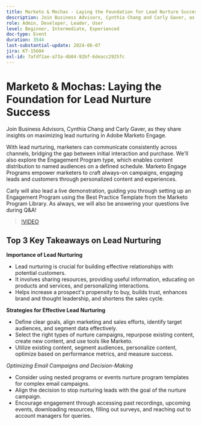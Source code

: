 ```yaml
---
title: Marketo & Mochas - Laying the Foundation for Lead Nurture Success
description: Join Business Advisors, Cynthia Chang and Carly Gaver, as they share insights on maximizing lead nurturing in Adobe Marketo Engage. With lead nurturing, marketers can communicate consistently across channels, bridging the gap between initial interaction and purchase. We'll also explore the Engagement Program type, which enables content distribution to named audiences on a defined schedule. Marketo Engage Programs empower marketers to craft always-on campaigns, engaging leads and customers through personalized content and experiences. Carly will also lead a live demonstration, guiding you through setting up an Engagement Program using the Best Practice Template from the Marketo Program Library. As always, we will also be answering your questions live during Q&A!
role: Admin, Developer, Leader, User
level: Beginner, Intermediate, Experienced
doc-type: Event
duration: 3544
last-substantial-update: 2024-06-07
jira: KT-15604
exl-id: 7afdf1ae-a73a-4b04-92bf-6deacc2925fc
---
```

# Marketo & Mochas: Laying the Foundation for Lead Nurture Success

Join Business Advisors, Cynthia Chang and Carly Gaver, as they share insights on maximizing lead nurturing in Adobe Marketo Engage. 

With lead nurturing, marketers can communicate consistently across channels, bridging the gap between initial interaction and purchase. We'll also explore the Engagement Program type, which enables content distribution to named audiences on a defined schedule. Marketo Engage Programs empower marketers to craft always-on campaigns, engaging leads and customers through personalized content and experiences. 

Carly will also lead a live demonstration, guiding you through setting up an Engagement Program using the Best Practice Template from the Marketo Program Library. As always, we will also be answering your questions live during Q&A!

>[!VIDEO](https://video.tv.adobe.com/v/3429436/?learn=on)

## Top 3 Key Takeaways on Lead Nurturing


**Importance of Lead Nurturing**

* Lead nurturing is crucial for building effective relationships with potential customers.
* It involves sharing resources, providing useful information, educating on products and services, and personalizing interactions.
* Helps increase a prospect's propensity to buy, builds trust, enhances brand and thought leadership, and shortens the sales cycle.

**Strategies for Effective Lead Nurturing**

* Define clear goals, align marketing and sales efforts, identify target audiences, and segment data effectively.
* Select the right types of nurture campaigns, repurpose existing content, create new content, and use tools like Marketo. 
* Utilize existing content, segment audiences, personalize content, optimize based on performance metrics, and measure success.

*Optimizing Email Campaigns and Decision-Making*

* Consider using nested programs or events nurture program templates for complex email campaigns. 
* Align the decision to stop nurturing leads with the goal of the nurture campaign.
* Encourage engagement through accessing past recordings, upcoming events, downloading resources, filling out surveys, and reaching out to account managers for queries.